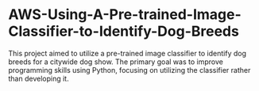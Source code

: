 # AWS-Using-A-Pre-trained-Image-Classifier-to-Identify-Dog-Breeds
This project aimed to utilize a pre-trained image classifier to identify dog breeds for a citywide dog show. The primary goal was to improve programming skills using Python, focusing on utilizing the classifier rather than developing it.
